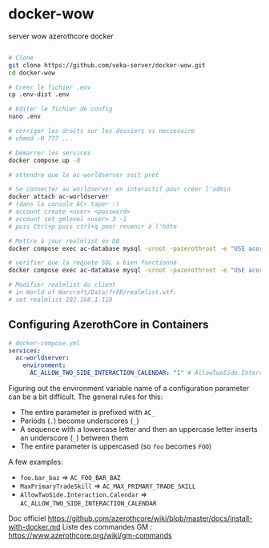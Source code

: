 # docker-wow
server wow azerothcore docker

```bash

# Clone
git clone https://github.com/veka-server/docker-wow.git
cd docker-wow

# Creer le fichier .env
cp .env-dist .env

# Editer le fichier de config
nano .env

# corriger les droits sur les dossiers si neccesaire
# chmod -R 777 ...

# Démarrer les services
docker compose up -d

# attendre que le ac-worldserver soit pret

# Se connecter au worldserver en interactif pour créer l'admin
docker attach ac-worldserver
# (dans la console AC> taper :)
# account create <user> <password>
# account set gmlevel <user> 3 -1
# puis Ctrl+p puis ctrl+q pour revenir à l'hôte

# Mettre à jour realmlist en DB
docker compose exec ac-database mysql -uroot -pazerothroot -e "USE acore_auth; UPDATE realmlist SET address = '192.168.1.119', localAddress = '192.168.1.119' WHERE id = 1;"

# verifier que la requete SQL a bien fonctionné
docker compose exec ac-database mysql -uroot -pazerothroot -e "USE acore_auth; SELECT id, name, address, port, localAddress, localSubnetMask FROM realmlist;"

# Modifier realmlist du client
# in World of Warcraft/Data/frFR/realmlist.wtf:
# set realmlist 192.168.1.119

```

## Configuring AzerothCore in Containers

```yaml
# docker-compose.yml
services:
  ac-worldserver:
    environment:
      AC_ALLOW_TWO_SIDE_INTERACTION_CALENDAR: "1" # AllowTwoSide.Interaction.Calendar
```

Figuring out the environment variable name of a configuration parameter can be a bit difficult. The general rules for this:

- The entire parameter is prefixed with `AC_`
- Periods (`.`) become underscores (`_`)
- A sequence with a lowercase letter and then an uppercase letter inserts an underscore (`_`) between them
- The entire parameter is uppercased (so `foo` becomes `FOO`)

A few examples:

- `foo.bar_baz` => `AC_FOO_BAR_BAZ`
- `MaxPrimaryTradeSkill` => `AC_MAX_PRIMARY_TRADE_SKILL`
- `AllowTwoSide.Interaction.Calendar` => `AC_ALLOW_TWO_SIDE_INTERACTION_CALENDAR`



Doc officiel https://github.com/azerothcore/wiki/blob/master/docs/install-with-docker.md
Liste des commandes GM : https://www.azerothcore.org/wiki/gm-commands
